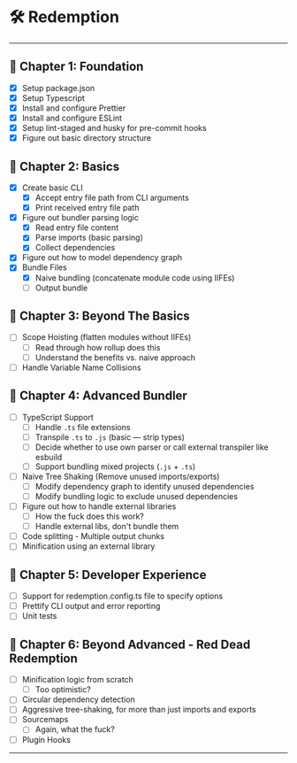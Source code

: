 # 🛠 Redemption

---

## 🎯 Chapter 1: Foundation

- [x] Setup package.json
- [x] Setup Typescript
- [x] Install and configure Prettier
- [x] Install and configure ESLint
- [x] Setup lint-staged and husky for pre-commit hooks
- [x] Figure out basic directory structure

## 🎯 Chapter 2: Basics

- [x] Create basic CLI
  - [x] Accept entry file path from CLI arguments
  - [x] Print received entry file path
- [x] Figure out bundler parsing logic
  - [x] Read entry file content
  - [x] Parse imports (basic parsing)
  - [x] Collect dependencies
- [x] Figure out how to model dependency graph
- [x] Bundle Files
  - [x] Naive bundling (concatenate module code using IIFEs)
  - [ ] Output bundle

## 🎯 Chapter 3: Beyond The Basics

- [ ] Scope Hoisting (flatten modules without IIFEs)
  - [ ] Read through how rollup does this
  - [ ] Understand the benefits vs. naive approach
- [ ] Handle Variable Name Collisions

## 🎯 Chapter 4: Advanced Bundler

- [ ] TypeScript Support
  - [ ] Handle `.ts` file extensions
  - [ ] Transpile `.ts` to `.js` (basic — strip types)
  - [ ] Decide whether to use own parser or call external transpiler like esbuild
  - [ ] Support bundling mixed projects (`.js` + `.ts`)
- [ ] Naive Tree Shaking (Remove unused imports/exports)
  - [ ] Modify dependency graph to identify unused dependencies
  - [ ] Modify bundling logic to exclude unused dependencies
- [ ] Figure out how to handle external libraries
  - [ ] How the fuck does this work?
  - [ ] Handle external libs, don't bundle them
- [ ] Code splitting - Multiple output chunks
- [ ] Minification using an external library

## 🎯 Chapter 5: Developer Experience

- [ ] Support for redemption.config.ts file to specify options
- [ ] Prettify CLI output and error reporting
- [ ] Unit tests

## 🎯 Chapter 6: Beyond Advanced - Red Dead Redemption

- [ ] Minification logic from scratch
  - [ ] Too optimistic?
- [ ] Circular dependency detection
- [ ] Aggressive tree-shaking, for more than just imports and exports
- [ ] Sourcemaps
  - [ ] Again, what the fuck?
- [ ] Plugin Hooks

---
